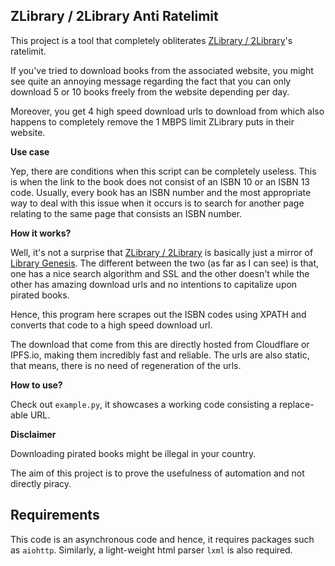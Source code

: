 ZLibrary / 2Library Anti Ratelimit
---

This project is a tool that completely obliterates [ZLibrary / 2Library](https://z-lib.org/)'s ratelimit.

If you've tried to download books from the associated website, you might see quite an annoying message regarding the fact that you can only download 5 or 10 books freely from the website depending per day.

Moreover, you get 4 high speed download urls to download from which also happens to completely remove the 1 MBPS limit ZLibrary puts in their website.

**Use case**

Yep, there are conditions when this script can be completely useless. This is when the link to the book does not consist of an ISBN 10 or an ISBN 13 code. 
Usually, every book has an ISBN number and the most appropriate way to deal with this issue when it occurs is to search for another page relating to the same page that consists an ISBN number.

**How it works?**

Well, it's not a surprise that [ZLibrary / 2Library](https://z-lib.org/) is basically just a mirror of [Library Genesis](http://libgen.is). 
The different between the two (as far as I can see) is that, one has a nice search algorithm and SSL and the other doesn't while the other has amazing download urls and no intentions to capitalize upon pirated books.

Hence, this program here scrapes out the ISBN codes using XPATH and converts that code to a high speed download url.

The download that come from this are directly hosted from Cloudflare or IPFS.io, making them incredibly fast and reliable. 
The urls are also static, that means, there is no need of regeneration of the urls.

**How to use?**

Check out `example.py`, it showcases a working code consisting a replace-able URL.

**Disclaimer**

Downloading pirated books might be illegal in your country.

The aim of this project is to prove the usefulness of automation and not directly piracy.

Requirements
---

This code is an asynchronous code and hence, it requires packages such as `aiohttp`. Similarly, a light-weight html parser `lxml` is also required.